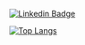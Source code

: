  [![Linkedin Badge](https://img.shields.io/badge/-RoshanKarki-blue?style=flat-square&logo=Linkedin&logoColor=white&link=https://www.linkedin.com/in/roshan-karki-32699973/)](https://www.linkedin.com/in/roshan-karki-32699973/)


[![Top Langs](https://github-readme-stats.vercel.app/api/top-langs/?username=rosnk&layout=compact)](https://github.com/anuraghazra/github-readme-stats)

<!--
**rosnk/rosnk** is a ✨ _special_ ✨ repository because its `README.md` (this file) appears on your GitHub profile.

Here are some ideas to get you started:

- 🔭 I’m currently working on ...
- 🌱 I’m currently learning ...
- 👯 I’m looking to collaborate on ...
- 🤔 I’m looking for help with ...
- 💬 Ask me about ...
- 📫 How to reach me: ...
- 😄 Pronouns: ...
- ⚡ Fun fact: ...
-->
